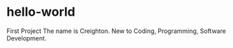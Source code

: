 # hello-world
First Project
The name is Creighton.  New to Coding, Programming, Software Development.
